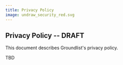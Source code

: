 ```yaml
---
title: Privacy Policy
image: undraw_security_red.svg
---
```


## Privacy Policy -- DRAFT

This document describes Groundlist's privacy policy.

TBD

